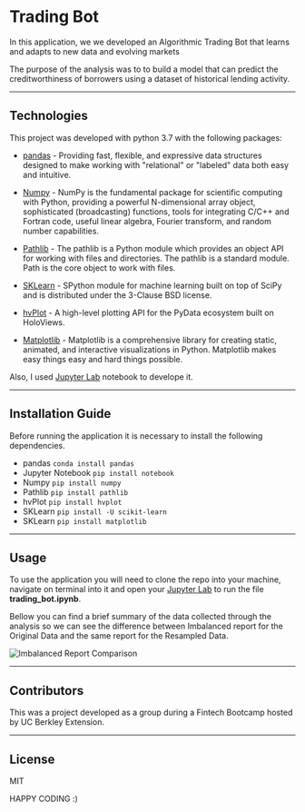 # Trading Bot 

In this application, we we developed an Algorithmic Trading Bot that learns and adapts to new data and evolving markets

The purpose of the analysis was to to build a model that can predict the creditworthiness of borrowers using a dataset of historical lending activity.

---

## Technologies

This project was developed with python 3.7 with the following packages:

* [pandas](https://github.com/pandas-dev/pandas) - Providing fast, flexible, and expressive data structures designed to make working with "relational" or "labeled" data both easy and intuitive.

* [Numpy](https://github.com/numpy/numpy) - NumPy is the fundamental package for scientific computing with Python, providing a powerful N-dimensional array object, sophisticated (broadcasting) functions, tools for integrating C/C++ and Fortran code, useful linear algebra, Fourier transform, and random number capabilities.

* [Pathlib](https://docs.python.org/3/library/pathlib.html) - The pathlib is a Python module which provides an object API for working with files and directories. The pathlib is a standard module. Path is the core object to work with files.

* [SKLearn](https://github.com/scikit-learn/scikit-learn) - SPython module for machine learning built on top of SciPy and is distributed under the 3-Clause BSD license.

* [hvPlot](https://pypi.org/project/hvplot/) - A high-level plotting API for the PyData ecosystem built on HoloViews.

* [Matplotlib](https://matplotlib.org) - Matplotlib is a comprehensive library for creating static, animated, and interactive visualizations in Python. Matplotlib makes easy things easy and hard things possible.

Also, I used [Jupyter Lab](https://github.com/jupyter/notebook)  notebook to develope it.

---

## Installation Guide

Before running the application it is necessary to install the following dependencies.

* pandas
```conda install pandas``` 
* Jupyter Notebook
```pip install notebook```
* Numpy
```pip install numpy```
* Pathlib
```pip install pathlib```
* hvPlot
```pip install hvplot```
* SKLearn
```pip install -U scikit-learn```
* SKLearn
```pip install matplotlib```

---

## Usage

To use the application you will need to clone the repo into your machine, navigate on terminal into it and open your [Jupyter Lab](https://github.com/jupyter/notebook) to run the file **trading_bot.ipynb**. 

Bellow you can find a brief summary of the data collected through the analysis so we can see the difference between Imbalanced report for the Original Data and the same report for the Resampled Data.

![Imbalanced Report Comparison](Snippets/imbalanced_report_comparison.png) 

---

## Contributors

This was a project developed as a group during a Fintech Bootcamp hosted by UC Berkley Extension. 

---

## License
MIT



HAPPY CODING :) 

